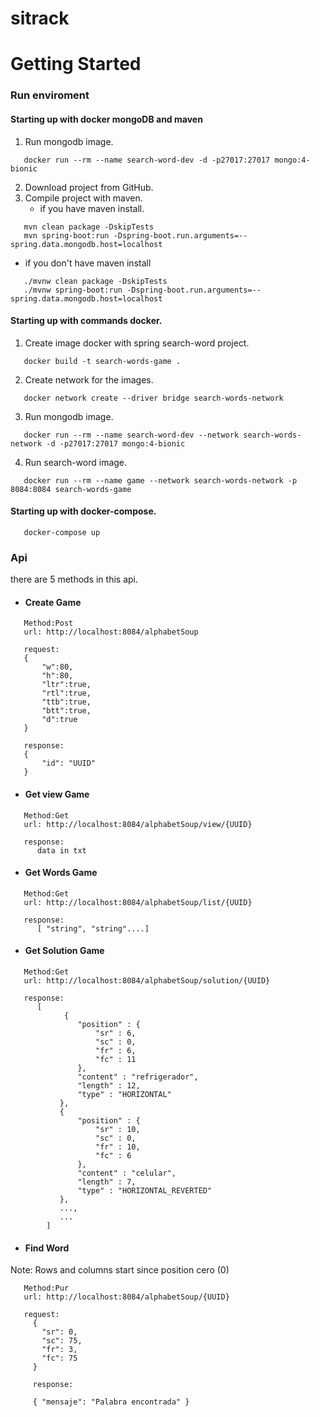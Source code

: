# sitrack

# Getting Started

### Run enviroment
#### Starting up with docker mongoDB and maven
1. Run mongodb image.
```
   docker run --rm --name search-word-dev -d -p27017:27017 mongo:4-bionic
```
2. Download project from GitHub.
3. Compile project with maven.
   - if you have maven install.
```
   mvn clean package -DskipTests
   mvn spring-boot:run -Dspring-boot.run.arguments=--spring.data.mongodb.host=localhost
```
   - if you don't have maven install
```
   ./mvnw clean package -DskipTests
   ./mvnw spring-boot:run -Dspring-boot.run.arguments=--spring.data.mongodb.host=localhost
```
#### Starting up with commands docker.
1. Create image docker with spring search-word project.
```
   docker build -t search-words-game .
```
      
2. Create network for the images. 
```
   docker network create --driver bridge search-words-network
```
3. Run mongodb image.
```
   docker run --rm --name search-word-dev --network search-words-network -d -p27017:27017 mongo:4-bionic
```
4. Run search-word image.
```
   docker run --rm --name game --network search-words-network -p 8084:8084 search-words-game
```

#### Starting up with docker-compose.
```
   docker-compose up
```

### Api
there are 5 methods in this api.
- #### Create Game
```
   Method:Post
   url: http://localhost:8084/alphabetSoup
   
   request:
   {
       "w":80,
       "h":80,
       "ltr":true,
       "rtl":true,
       "ttb":true,
       "btt":true,
       "d":true
   }
   
   response:
   {
       "id": "UUID"
   }
```
- #### Get view Game
```
   Method:Get
   url: http://localhost:8084/alphabetSoup/view/{UUID}
   
   response:
      data in txt 
```
  
- #### Get Words Game
```
   Method:Get
   url: http://localhost:8084/alphabetSoup/list/{UUID}
   
   response:
      [ "string", "string"....]
```

- #### Get Solution Game
```
   Method:Get
   url: http://localhost:8084/alphabetSoup/solution/{UUID}
   
   response:
      [  
            {
               "position" : {
                   "sr" : 6,
                   "sc" : 0,
                   "fr" : 6,
                   "fc" : 11
               },
               "content" : "refrigerador",
               "length" : 12,
               "type" : "HORIZONTAL"
           }, 
           {
               "position" : {
                   "sr" : 10,
                   "sc" : 0,
                   "fr" : 10,
                   "fc" : 6
               },
               "content" : "celular",
               "length" : 7,
               "type" : "HORIZONTAL_REVERTED"
           },
           ...,
           ...
        ]
```
- #### Find Word 
 Note: Rows and columns start since position cero (0)
```
   Method:Pur
   url: http://localhost:8084/alphabetSoup/{UUID}
   
   request:
     {
       "sr": 0,
       "sc": 75,
       "fr": 3,
       "fc": 75
     }
     
     response:
     
     { "mensaje": "Palabra encontrada" }
```
 

 
